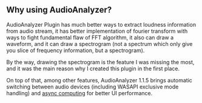 ## **Why using AudioAnalyzer?**

AudioAnalyzer Plugin has much better ways to extract loudness information from audio stream, it has better implementation of fourier transform with ways to fight fundamental flaw of FFT algorithm, it also can draw a waveform, and it can draw a spectrogram (not a spectrum which only give you slice of frequency information, but a spectrogram).

By the way, drawing the spectrogram is the feature I was missing the most, and it was the main reason why I created this plugin in the first place.

On top of that, among other features, AudioAnalyzer 1.1.5 brings automatic switching between audio devices (including WASAPI exclusive mode handling) and [async computing](###Threading) for better UI performance.
